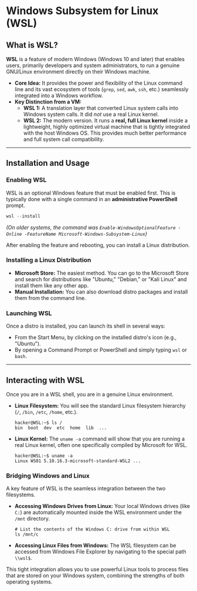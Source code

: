 # Windows Subsystem for Linux (WSL)


## What is WSL?

**WSL** is a feature of modern Windows (Windows 10 and later) that enables users, primarily developers and system administrators, to run a genuine GNU/Linux environment directly on their Windows machine.

*   **Core Idea:** It provides the power and flexibility of the Linux command line and its vast ecosystem of tools (`grep`, `sed`, `awk`, `ssh`, etc.) seamlessly integrated into a Windows workflow.
*   **Key Distinction from a VM:**
    *   **WSL 1:** A translation layer that converted Linux system calls into Windows system calls. It did *not* use a real Linux kernel.
    *   **WSL 2:** The modern version. It runs a **real, full Linux kernel** inside a lightweight, highly optimized virtual machine that is tightly integrated with the host Windows OS. This provides much better performance and full system call compatibility.

---

## Installation and Usage

### Enabling WSL
WSL is an optional Windows feature that must be enabled first. This is typically done with a single command in an **administrative PowerShell** prompt.

```powershell
wsl --install
```
*(On older systems, the command was `Enable-WindowsOptionalFeature -Online -FeatureName Microsoft-Windows-Subsystem-Linux`)*

After enabling the feature and rebooting, you can install a Linux distribution.

### Installing a Linux Distribution
*   **Microsoft Store:** The easiest method. You can go to the Microsoft Store and search for distributions like "Ubuntu," "Debian," or "Kali Linux" and install them like any other app.
*   **Manual Installation:** You can also download distro packages and install them from the command line.

### Launching WSL
Once a distro is installed, you can launch its shell in several ways:
*   From the Start Menu, by clicking on the installed distro's icon (e.g., "Ubuntu").
*   By opening a Command Prompt or PowerShell and simply typing `wsl` or `bash`.

---

## Interacting with WSL

Once you are in a WSL shell, you are in a genuine Linux environment.

*   **Linux Filesystem:** You will see the standard Linux filesystem hierarchy (`/`, `/bin`, `/etc`, `/home`, etc.).
    ```shell
    hacker@WSL:~$ ls /
    bin  boot  dev  etc  home  lib  ...
    ```
*   **Linux Kernel:** The `uname -a` command will show that you are running a real Linux kernel, often one specifically compiled by Microsoft for WSL.
    ```shell
    hacker@WSL:~$ uname -a
    Linux WS01 5.10.16.3-microsoft-standard-WSL2 ...
    ```

### Bridging Windows and Linux
A key feature of WSL is the seamless integration between the two filesystems.

*   **Accessing Windows Drives from Linux:** Your local Windows drives (like `C:`) are automatically mounted inside the WSL environment under the `/mnt` directory.
    ```shell
    # List the contents of the Windows C: drive from within WSL
    ls /mnt/c
    ```
*   **Accessing Linux Files from Windows:** The WSL filesystem can be accessed from Windows File Explorer by navigating to the special path `\\wsl$`.

This tight integration allows you to use powerful Linux tools to process files that are stored on your Windows system, combining the strengths of both operating systems.
